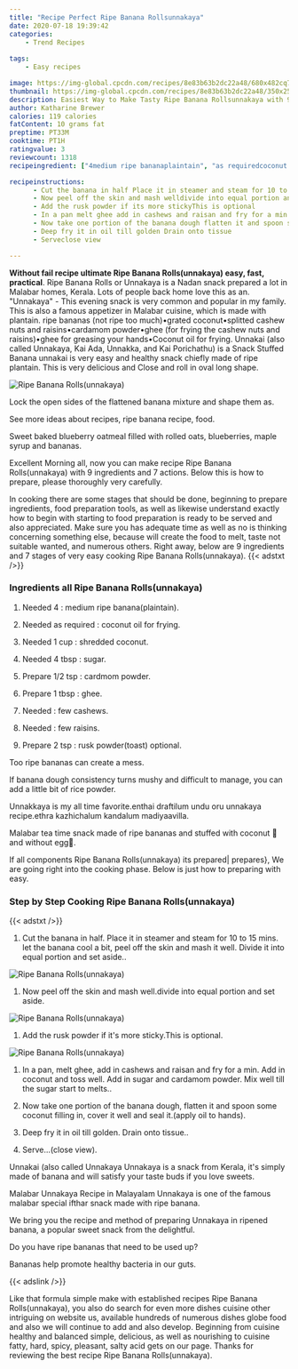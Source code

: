 ```yaml
---
title: "Recipe Perfect Ripe Banana Rollsunnakaya"
date: 2020-07-18 19:39:42
categories:
    - Trend Recipes
    
tags:
    - Easy recipes

image: https://img-global.cpcdn.com/recipes/8e83b63b2dc22a48/680x482cq70/ripe-banana-rollsunnakaya-recipe-main-photo.jpg
thumbnail: https://img-global.cpcdn.com/recipes/8e83b63b2dc22a48/350x250cq70/ripe-banana-rollsunnakaya-recipe-main-photo.jpg
description: Easiest Way to Make Tasty Ripe Banana Rollsunnakaya with 9 ingredients and 7 stages of easy cooking.
author: Katharine Brewer
calories: 119 calories
fatContent: 10 grams fat
preptime: PT33M
cooktime: PT1H
ratingvalue: 3
reviewcount: 1318
recipeingredient: ["4medium ripe bananaplaintain", "as requiredcoconut oil for frying", "1 cupshredded coconut", "4 tbspsugar", "1/2 tspcardmom powder", "1 tbspghee", "few cashews", "few raisins", "2 tsprusk powdertoast optional"]

recipeinstructions: 
      - Cut the banana in half Place it in steamer and steam for 10 to 15 mins let the banana cool a bit peel off the skin and mash it well Divide it into equal portion and set aside 
      - Now peel off the skin and mash welldivide into equal portion and set aside 
      - Add the rusk powder if its more stickyThis is optional 
      - In a pan melt ghee add in cashews and raisan and fry for a min Add in coconut and toss well Add in sugar and cardamom powder Mix well till the sugar start to melts 
      - Now take one portion of the banana dough flatten it and spoon some coconut filling in cover it well and seal itapply oil to hands 
      - Deep fry it in oil till golden Drain onto tissue 
      - Serveclose view

---
```




**Without fail recipe ultimate Ripe Banana Rolls(unnakaya) easy, fast, practical**. Ripe Banana Rolls or Unnakaya is a Nadan snack prepared a lot in Malabar homes, Kerala. Lots of people back home love this as an. &#34;Unnakaya&#34; - This evening snack is very common and popular in my family. This is also a famous appetizer in Malabar cuisine, which is made with plantain. ripe bananas (not ripe too much)•grated coconut•splitted cashew nuts and raisins•cardamom powder•ghee (for frying the cashew nuts and raisins)•ghee for greasing your hands•Coconut oil for frying. Unnakai (also called Unnakaya, Kai Ada, Unnakka, and Kai Porichathu) is a Snack Stuffed Banana unnakai is very easy and healthy snack chiefly made of ripe plantain. This is very delicious and Close and roll in oval long shape.


![Ripe Banana Rolls(unnakaya)](https://img-global.cpcdn.com/recipes/8e83b63b2dc22a48/680x482cq70/ripe-banana-rollsunnakaya-recipe-main-photo.jpg "Ripe Banana Rolls(unnakaya)")



Lock the open sides of the flattened banana mixture and shape them as.

See more ideas about recipes, ripe banana recipe, food.

Sweet baked blueberry oatmeal filled with rolled oats, blueberries, maple syrup and bananas.


Excellent Morning all, now you can make recipe Ripe Banana Rolls(unnakaya) with 9 ingredients and 7 actions. Below this is how to prepare, please thoroughly very carefully.

In cooking there are some stages that should be done, beginning to prepare ingredients, food preparation tools, as well as likewise understand exactly how to begin with starting to food preparation is ready to be served and also appreciated. Make sure you has adequate time as well as no is thinking concerning something else, because will create the food to melt, taste not suitable wanted, and numerous others. Right away, below are 9 ingredients and 7 stages of very easy cooking Ripe Banana Rolls(unnakaya).
{{< adstxt />}}

### Ingredients all Ripe Banana Rolls(unnakaya)


1. Needed 4 : medium ripe banana(plaintain).

1. Needed as required : coconut oil for frying.

1. Needed 1 cup : shredded coconut.

1. Needed 4 tbsp : sugar.

1. Prepare 1/2 tsp : cardmom powder.

1. Prepare 1 tbsp : ghee.

1. Needed  : few cashews.

1. Needed  : few raisins.

1. Prepare 2 tsp : rusk powder(toast) optional.


Too ripe bananas can create a mess.

If banana dough consistency turns mushy and difficult to manage, you can add a little bit of rice powder.

Unnakkaya is my all time favorite.enthai draftilum undu oru unnakaya recipe.ethra kazhichalum kandalum madiyaavilla.

Malabar tea time snack made of ripe bananas and stuffed with coconut 🥥 and without egg🥚.


If all components Ripe Banana Rolls(unnakaya) its prepared| prepares}, We are going right into the cooking phase. Below is just how to preparing with easy.

### Step by Step Cooking Ripe Banana Rolls(unnakaya)

{{< adstxt />}}


1. Cut the banana in half. Place it in steamer and steam for 10 to 15 mins. let the banana cool a bit, peel off the skin and mash it well. Divide it into equal portion and set aside..



![Ripe Banana Rolls(unnakaya)](https://img-global.cpcdn.com/steps/d6d7115fbfadbf43/160x128cq70/ripe-banana-rollsunnakaya-recipe-step-1-photo.jpg" "Ripe Banana Rolls(unnakaya)")



1. Now peel off the skin and mash well.divide into equal portion and set aside.



![Ripe Banana Rolls(unnakaya)](https://img-global.cpcdn.com/steps/64a9ce0c625dceb3/160x128cq70/ripe-banana-rollsunnakaya-recipe-step-2-photo.jpg" "Ripe Banana Rolls(unnakaya)")



1. Add the rusk powder if it&#39;s more sticky.This is optional.



![Ripe Banana Rolls(unnakaya)](https://img-global.cpcdn.com/steps/c5f5750e0560312c/160x128cq70/ripe-banana-rollsunnakaya-recipe-step-3-photo.jpg" "Ripe Banana Rolls(unnakaya)")



1. In a pan, melt ghee, add in cashews and raisan and fry for a min. Add in coconut and toss well. Add in sugar and cardamom powder. Mix well till the sugar start to melts..



1. Now take one portion of the banana dough, flatten it and spoon some coconut filling in, cover it well and seal it.(apply oil to hands).



1. Deep fry it in oil till golden. Drain onto tissue..



1. Serve...(close view).




Unnakai (also called Unnakaya Unnakaya is a snack from Kerala, it&#39;s simply made of banana and will satisfy your taste buds if you love sweets.

Malabar Unnakaya Recipe in Malayalam Unnakaya is one of the famous malabar special ifthar snack made with ripe banana.

We bring you the recipe and method of preparing Unnakaya in ripened banana, a popular sweet snack from the delightful.

Do you have ripe bananas that need to be used up?

Bananas help promote healthy bacteria in our guts.


{{< adslink />}}

Like that formula simple make with established recipes Ripe Banana Rolls(unnakaya), you also do search for even more dishes cuisine other intriguing on website us, available hundreds of numerous dishes globe food and also we will continue to add and also develop. Beginning from cuisine healthy and balanced simple, delicious, as well as nourishing to cuisine fatty, hard, spicy, pleasant, salty acid gets on our page. Thanks for reviewing the best recipe Ripe Banana Rolls(unnakaya).
